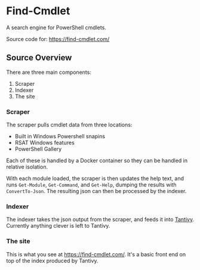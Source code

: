 # Find-Cmdlet

A search engine for PowerShell cmdlets.

Source code for: https://find-cmdlet.com/

## Source Overview

There are three main components:

 1. Scraper
 2. Indexer
 3. The site

### Scraper

The scraper pulls cmdlet data from three locations:

 * Built in Windows Powershell snapins
 * RSAT Windows features
 * PowerShell Gallery

Each of these is handled by a Docker container so they can be handled in
relative isolation.

With each module loaded, the scraper is then updates the help text, and runs
`Get-Module`, `Get-Command`, and `Get-Help`, dumping the results with
`ConvertTo-Json`. The resulting json can then be processed by the indexer.

### Indexer

The indexer takes the json output from the scraper, and feeds it into
[Tantivy](https://github.com/tantivy-search/tantivy). Currently anything
clever is left to Tantivy.

### The site

This is what you see at https://find-cmdlet.com/. It's a basic front end on top
of the index produced by Tantivy.

